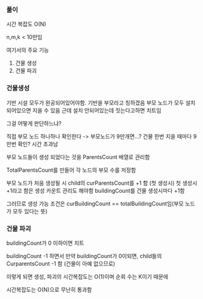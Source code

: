 ### 풀이
시간 복잡도 O(N)

n,m,k < 10만임

여기서의 주요 기능
1. 건물 생성
2. 건물 파괴

### 건물생성

기반 시설 모두가 완공되어있어야함. 기반을 부모라고 칭하겠음
부모 노드가 모두 설치되어있으면 지을 수 있음
근데 설치 안되어있는데 짓는다고하면 치트임

그걸 어떻게 판단하느냐?

직접 부모 노드 하나하나 확인한다 -> 부모노드가 9만개면...?
건물 한번 지을 때마다 9만번 확인? 시간 초과남

부모 노드들이 생성 되었다는 것을 ParentsCount 배열로 관리함

TotalParentsCount를 만들어 각 노드의 부모 수를 저장함

부모 노드가 처음 생성될 시 child의 curParentsCount를 +1 함 (첫 생성시)
첫 생성시 +1라고 함은 생성 카운트 관리도 해야함
buildingCount를 건물 생성시마다 +1함

그러므로 생성 가능 조건은 curBuildingCount == totalBuildingCount임(부모 노드가 모두 있다는 뜻)

### 건물 파괴

buildingCount가 0 이하이면 치트

buildingCount -1 하면서 만약 buildingCount가 0이되면, child들의 CurparentsCount -1 함 (건물이 아예 없으므로)


이렇게 되면 생성, 파괴의 시간복잡도는 O(1)이며 순회 수는 K이기 때문에

시간복잡도는 O(N)으로 무난히 통과함
